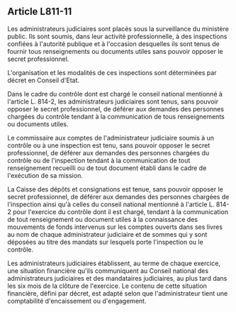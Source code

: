 Article L811-11
----
Les administrateurs judiciaires sont placés sous la surveillance du ministère
public. Ils sont soumis, dans leur activité professionnelle, à des inspections
confiées à l'autorité publique et à l'occasion desquelles ils sont tenus de
fournir tous renseignements ou documents utiles sans pouvoir opposer le secret
professionnel.

L'organisation et les modalités de ces inspections sont déterminées par décret
en Conseil d'Etat.

Dans le cadre du contrôle dont est chargé le conseil national mentionné à
l'article L. 814-2, les administrateurs judiciaires sont tenus, sans pouvoir
opposer le secret professionnel, de déférer aux demandes des personnes chargées
du contrôle tendant à la communication de tous renseignements ou documents
utiles.

Le commissaire aux comptes de l'administrateur judiciaire soumis à un contrôle
ou à une inspection est tenu, sans pouvoir opposer le secret professionnel, de
déférer aux demandes des personnes chargées du contrôle ou de l'inspection
tendant à la communication de tout renseignement recueilli ou de tout document
établi dans le cadre de l'exécution de sa mission.

La Caisse des dépôts et consignations est tenue, sans pouvoir opposer le secret
professionnel, de déférer aux demandes des personnes chargées de l'inspection
ainsi qu'à celles du conseil national mentionné à l'article L. 814-2 pour
l'exercice du contrôle dont il est chargé, tendant à la communication de tout
renseignement ou document utiles à la connaissance des mouvements de fonds
intervenus sur les comptes ouverts dans ses livres au nom de chaque
administrateur judiciaire et de sommes qui y sont déposées au titre des mandats
sur lesquels porte l'inspection ou le contrôle.

Les administrateurs judiciaires établissent, au terme de chaque exercice, une
situation financière qu'ils communiquent au Conseil national des administrateurs
judiciaires et des mandataires judiciaires, au plus tard dans les six mois de la
clôture de l'exercice. Le contenu de cette situation financière, défini par
décret, est adapté selon que l'administrateur tient une comptabilité
d'encaissement ou d'engagement.
